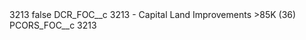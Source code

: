 <?xml version="1.0" encoding="UTF-8"?>
<CustomMetadata xmlns="http://soap.sforce.com/2006/04/metadata" xmlns:xsi="http://www.w3.org/2001/XMLSchema-instance" xmlns:xsd="http://www.w3.org/2001/XMLSchema">
    <label>3213</label>
    <protected>false</protected>
    <values>
        <field>DCR_FOC__c</field>
        <value xsi:type="xsd:string">3213 - Capital Land Improvements &gt;85K (36)</value>
    </values>
    <values>
        <field>PCORS_FOC__c</field>
        <value xsi:type="xsd:string">3213</value>
    </values>
</CustomMetadata>
